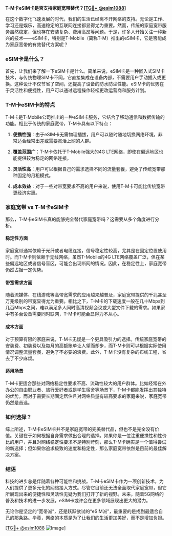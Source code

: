 **T-M卡eSIM卡是否支持家庭宽带替代？[[TG💪+ @esim1088](https://t.me/s/esim1088)]**

在这个数字化飞速发展的时代，我们的生活已经离不开网络的支持。无论是工作、学习还是娱乐，高速稳定的互联网连接都显得尤为重要。然而，传统的家庭宽带服务虽然稳定，但也存在安装复杂、费用高昂等问题。于是，许多人开始关注一种新兴的技术——eSIM卡，特别是T-Mobile（简称T-M）推出的eSIM卡，它是否能成为家庭宽带的有效替代方案呢？

### eSIM卡是什么？

首先，让我们来了解一下eSIM卡是什么。简单来说，eSIM卡是一种嵌入式SIM卡技术，与传统物理SIM卡不同，它直接集成在设备内部，不需要用户手动插入或更换。这种设计不仅节省了空间，还提高了设备的防水防尘性能。eSIM卡的优势在于灵活性和便捷性，用户可以通过远程操作轻松更改运营商和服务计划。

### T-M卡eSIM卡的特点

T-M卡是T-Mobile公司推出的一种eSIM卡服务，它结合了移动通信和数据传输的功能。相比于传统的家庭宽带，T-M卡具有以下特点：

1. **便携性强**：由于eSIM卡无需物理插拔，用户可以随时随地切换网络环境，非常适合经常出差或需要灵活上网的人群。
   
2. **覆盖范围广**：T-M卡依托于T-Mobile强大的4G LTE网络，即使在偏远地区也能提供较为稳定的网络连接。

3. **灵活性高**：用户可以根据自己的需求选择不同的流量套餐，避免了传统宽带那种固定的月租模式。

4. **成本效益**：对于一些对带宽要求不高的用户来说，使用T-M卡可能比传统宽带更经济实惠。

### 家庭宽带 vs T-M卡eSIM卡

那么，T-M卡eSIM卡真的能够完全替代家庭宽带吗？这需要从多个角度进行分析。

#### 稳定性方面

家庭宽带通常依赖于光纤或者电缆连接，信号稳定性较高，尤其是在固定位置使用时。而T-M卡则依赖于无线网络，虽然T-Mobile的4G LTE网络覆盖广泛，但在某些偏远地区或者信号盲区，可能会出现断网的情况。因此，在稳定性上，家庭宽带仍然占据一定优势。

#### 带宽需求方面

随着流媒体、在线游戏等高带宽需求的应用越来越普及，家庭宽带提供的千兆甚至万兆级别的带宽显得尤为重要。相比之下，T-M卡的下载速度一般在几十Mbps到几百Mbps之间，难以满足多人同时高清视频会议或大型文件下载的需求。如果家中有多台设备需要同时联网，T-M卡可能会显得力不从心。

#### 成本方面

对于预算有限的家庭来说，T-M卡无疑是一个更具吸引力的选择。传统家庭宽带的安装费、初装费以及每月的高额账单让人望而却步，而T-M卡则可以根据实际使用情况调整流量套餐，避免了不必要的浪费。此外，T-M卡没有复杂的布线工程，省去了不少麻烦。

#### 适用场景

T-M卡更适合那些对网络稳定性要求不高、流动性较大的用户群体。比如经常在外办公的自由职业者、旅行爱好者或是学生宿舍等场景下，T-M卡都能发挥出其独特的优势。而对于需要长期固定居住且对网络质量有较高要求的家庭来说，家庭宽带仍然是首选。

### 如何选择？

综上所述，T-M卡eSIM卡并不是家庭宽带的完美替代品，但也不是完全没有价值。关键在于如何根据自身需求做出合理的选择。如果你是一位注重便携性和性价比的用户，并且对网络稳定性要求不是特别苛刻，那么T-M卡确实是一个值得尝试的新选择；但如果你追求极致的速度和稳定性，那么家庭宽带依然是目前的最佳解决方案。

### 结语

科技的进步总是伴随着各种可能性和挑战。T-M卡eSIM卡作为一项创新技术，为人们提供了更多元化的网络接入方式。尽管它目前还无法全面取代家庭宽带，但它所展现出来的便捷性和灵活性无疑为我们打开了新的视野。未来，随着5G网络的普及和技术的进一步发展，eSIM卡或许会在更多领域展现出更大的潜力。

无论你是坚定的“宽带派”，还是跃跃欲试的“eSIM派”，最重要的是找到最适合自己的那条路。毕竟，网络的本质是为了让我们的生活更加美好，而不是增加负担。

[[TG💪+ @esim1088](https://t.me/s/esim1088) ![Image](https://i.postimg.cc/4NQfJmqS/Snipaste-2025-05-13-00-14-12.png)]
